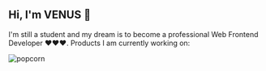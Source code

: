 ## Hi, I'm VENUS 👋
I'm still a student and my dream is to become a professional Web Frontend Developer ❤️❤️❤️. Products I am currently working on:

<div align="left" width="10" height="10">

![popcorn](https://github.com/VenusakaVXT/VenusakaVXT/assets/125566811/803edea2-b3a5-485d-ac0c-df0683a9f46c)

</div>
